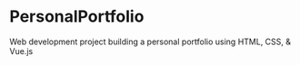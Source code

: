 # PersonalPortfolio
Web development project building a personal portfolio using HTML, CSS, &amp; Vue.js
